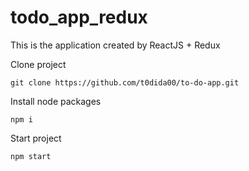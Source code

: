 

# todo_app_redux

This is the application created by ReactJS + Redux

Clone project 

```
git clone https://github.com/t0dida00/to-do-app.git
```

Install node packages
```
npm i 
```
Start project
```
npm start
```
